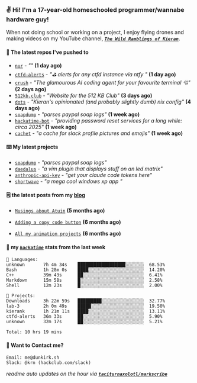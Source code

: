 ### ✌️ Hi! I'm a 17-year-old homeschooled programmer/wannabe hardware guy!

When not doing school or working on a project, I enjoy flying drones and making videos on my YouTube channel, [**_`The Wild Ramblings of Kieran`_**](https://youtube.com/@kieran.rambles).

#### 👷 The latest repos I've pushed to

- [`nur`](https://github.com/charmbracelet/nur) - _""_ **(1 day ago)**
- [`ctfd-alerts`](https://github.com/taciturnaxolotl/ctfd-alerts) - _"⛳ alerts for any ctfd instance via ntfy "_ **(1 day ago)**
- [`crush`](https://github.com/charmbracelet/crush) - _"The glamourous AI coding agent for your favourite terminal 💘"_ **(2 days ago)**
- [`512kb.club`](https://github.com/kevquirk/512kb.club) - _"Website for the 512 KB Club"_ **(3 days ago)**
- [`dots`](https://github.com/taciturnaxolotl/dots) - _"Kieran's opinionated (and probably slightly dumb) nix config"_ **(4 days ago)**
- [`soapdump`](https://github.com/taciturnaxolotl/soapdump) - _"parses paypal soap logs"_ **(1 week ago)**
- [`hackatime-bot`](https://github.com/taciturnaxolotl/hackatime-bot) - _"providing password reset services for a long while: circa 2025"_ **(1 week ago)**
- [`cachet`](https://github.com/taciturnaxolotl/cachet) - _"a cache for slack profile pictures and emojis"_ **(1 week ago)**

#### ⌨️ My latest projects

- [`soapdump`](https://github.com/taciturnaxolotl/soapdump) - _"parses paypal soap logs"_
- [`daedalus`](https://github.com/taciturnaxolotl/daedalus) - _"a vim plugin that displays stuff on an led matrix"_
- [`anthropic-api-key`](https://github.com/taciturnaxolotl/anthropic-api-key) - _"get your claude code tokens here"_
- [`shortwave`](https://github.com/taciturnaxolotl/shortwave) - _"a mega cool windows xp app "_

#### 🗒️ the latest posts from my [blog](https://dunkirk.sh)

- [`Musings about Atuin`](https://dunkirk.sh/blog/atuin/) **(5 months ago)**

- [`Adding a copy code button`](https://dunkirk.sh/blog/adding-a-copy-button/) **(6 months ago)**

- [`All my animation projects`](https://dunkirk.sh/blog/my-animations/) **(6 months ago)**



#### 📡 my [_`hackatime`_](https://waka.hackclub.com) stats from the last week

```text
💾 Languages:
unknown       7h 4m 34s    ██████████████████░░░░░░░  68.53%
Bash          1h 28m 0s    ████░░░░░░░░░░░░░░░░░░░░░  14.20%
C++           39m 43s      ██░░░░░░░░░░░░░░░░░░░░░░░  6.41%
Markdown      15m 58s      █░░░░░░░░░░░░░░░░░░░░░░░░  2.58%
Shell         12m 23s      █░░░░░░░░░░░░░░░░░░░░░░░░  2.00%

💼 Projects:
Downloads     3h 22m 59s   █████████░░░░░░░░░░░░░░░░  32.77%
lab-3         2h 0m 49s    █████░░░░░░░░░░░░░░░░░░░░  19.50%
kierank       1h 21m 11s   ████░░░░░░░░░░░░░░░░░░░░░  13.11%
ctfd-alerts   36m 33s      ██░░░░░░░░░░░░░░░░░░░░░░░  5.90%
unknown       32m 17s      ██░░░░░░░░░░░░░░░░░░░░░░░  5.21%

Total: 10 hrs 19 mins
```

#### 📮 Want to Contact me?

```text
Email: me@dunkirk.sh
Slack: @krn (hackclub.com/slack)
```

_readme auto updates on the hour via [**`taciturnaxolotl/markscribe`**](https://github.com/taciturnaxolotl/markscribe)_
